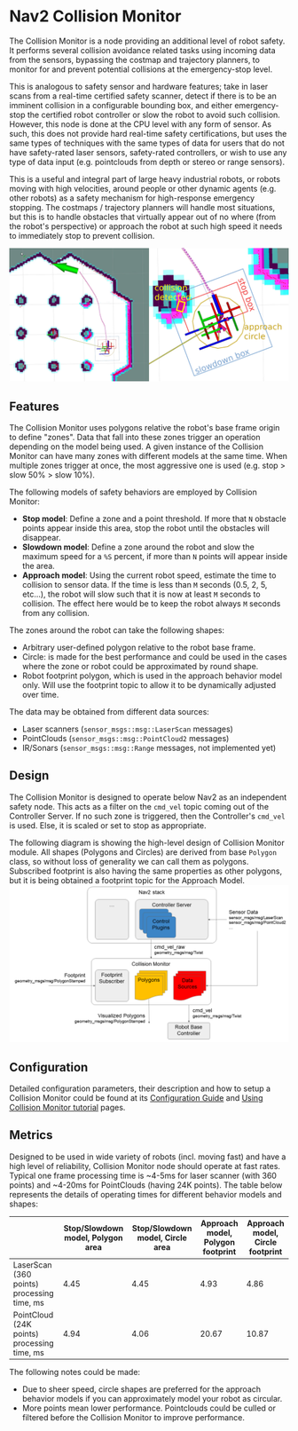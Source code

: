 # Nav2 Collision Monitor

The Collision Monitor is a node providing an additional level of robot safety.
It performs several collision avoidance related tasks using incoming data from the sensors, bypassing the costmap and trajectory planners, to monitor for and prevent potential collisions at the emergency-stop level.

This is analogous to safety sensor and hardware features; take in laser scans from a real-time certified safety scanner, detect if there is to be an imminent collision in a configurable bounding box, and either emergency-stop the certified robot controller or slow the robot to avoid such collision.
However, this node is done at the CPU level with any form of sensor.
As such, this does not provide hard real-time safety certifications, but uses the same types of techniques with the same types of data for users that do not have safety-rated laser sensors, safety-rated controllers, or wish to use any type of data input (e.g. pointclouds from depth or stereo or range sensors).

This is a useful and integral part of large heavy industrial robots, or robots moving with high velocities, around people or other dynamic agents (e.g. other robots) as a safety mechanism for high-response emergency stopping.
The costmaps / trajectory planners will handle most situations, but this is to handle obstacles that virtually appear out of no where (from the robot's perspective) or approach the robot at such high speed it needs to immediately stop to prevent collision.

![polygons.png](doc/polygons.png)

## Features

The Collision Monitor uses polygons relative the robot's base frame origin to define "zones".
Data that fall into these zones trigger an operation depending on the model being used.
A given instance of the Collision Monitor can have many zones with different models at the same time.
When multiple zones trigger at once, the most aggressive one is used (e.g. stop > slow 50% > slow 10%).

The following models of safety behaviors are employed by Collision Monitor:

* **Stop model**: Define a zone and a point threshold. If more that `N` obstacle points appear inside this area, stop the robot until the obstacles will disappear.
* **Slowdown model**: Define a zone around the robot and slow the maximum speed for a `%S` percent, if more than `N` points will appear inside the area.
* **Approach model**: Using the current robot speed, estimate the time to collision to sensor data. If the time is less than `M` seconds (0.5, 2, 5, etc...), the robot will slow such that it is now at least `M` seconds to collision. The effect here would be to keep the robot always `M` seconds from any collision.

The zones around the robot can take the following shapes:

* Arbitrary user-defined polygon relative to the robot base frame.
* Circle: is made for the best performance and could be used in the cases where the zone or robot could be approximated by round shape.
* Robot footprint polygon, which is used in the approach behavior model only. Will use the footprint topic to allow it to be dynamically adjusted over time.

The data may be obtained from different data sources:

* Laser scanners (`sensor_msgs::msg::LaserScan` messages)
* PointClouds (`sensor_msgs::msg::PointCloud2` messages)
* IR/Sonars (`sensor_msgs::msg::Range` messages, not implemented yet)

## Design

The Collision Monitor is designed to operate below Nav2 as an independent safety node.
This acts as a filter on the `cmd_vel` topic coming out of the Controller Server. If no such zone is triggered, then the Controller's `cmd_vel` is used. Else, it is scaled or set to stop as appropriate.

The following diagram is showing the high-level design of Collision Monitor module. All shapes (Polygons and Circles) are derived from base `Polygon` class, so without loss of generality we can call them as polygons. Subscribed footprint is also having the same properties as other polygons, but it is being obtained a footprint topic for the Approach Model.
![HDL.png](doc/HLD.png)

## Configuration

Detailed configuration parameters, their description and how to setup a Collision Monitor could be found at its [Configuration Guide](https://navigation.ros.org/configuration/packages/configuring-collision-monitor.html) and [Using Collision Monitor tutorial](https://navigation.ros.org/tutorials/docs/using_collision_monitor.html) pages.


## Metrics

Designed to be used in wide variety of robots (incl. moving fast) and have a high level of reliability, Collision Monitor node should operate at fast rates.
Typical one frame processing time is ~4-5ms for laser scanner (with 360 points) and ~4-20ms for PointClouds (having 24K points).
The table below represents the details of operating times for different behavior models and shapes:

| | Stop/Slowdown model, Polygon area | Stop/Slowdown model, Circle area | Approach model, Polygon footprint | Approach model, Circle footprint |
|-|-----------------------------------|----------------------------------|-----------------------------------|----------------------------------|
| LaserScan (360 points) processing time, ms  | 4.45 | 4.45 | 4.93  | 4.86  |
| PointCloud (24K points) processing time, ms | 4.94 | 4.06 | 20.67 | 10.87 |

The following notes could be made:

 * Due to sheer speed, circle shapes are preferred for the approach behavior models if you can approximately model your robot as circular.
 * More points mean lower performance. Pointclouds could be culled or filtered before the Collision Monitor to improve performance.
